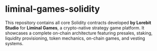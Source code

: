 # liminal-games-solidity
This repository contains all core Solidity contracts developed **by Lorebit Studio** for **Liminal Games**, a crypto-native strategy game platform. It showcases a complete on-chain architecture featuring presales, staking, liquidity provisioning, token mechanics, on-chain games, and vesting systems.
